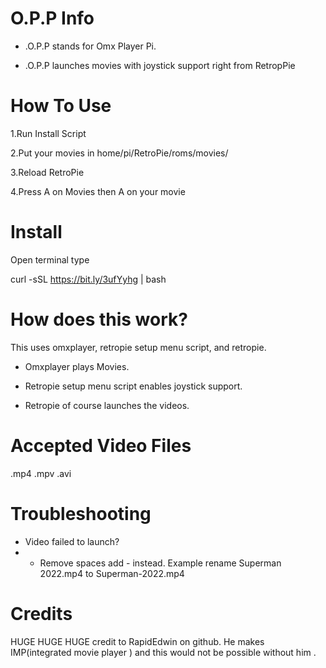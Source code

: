 # O.P.P Info

- .O.P.P stands for Omx Player Pi.

- .O.P.P launches movies with joystick support right from RetropPie

# How To Use 

1.Run Install Script

2.Put your movies in home/pi/RetroPie/roms/movies/

3.Reload RetroPie

4.Press A on Movies then A on your movie

# Install 

Open terminal type 

curl -sSL https://bit.ly/3ufYyhg | bash


# How does this work? 

This uses omxplayer, retropie setup menu script, and retropie. 

- Omxplayer plays Movies.

- Retropie setup menu script enables joystick support.
 
- Retropie of course launches the videos.


# Accepted Video Files 

.mp4 .mpv .avi 

# Troubleshooting 

- Video failed to launch? 
- 
    - Remove spaces add - instead. Example rename Superman 2022.mp4 to Superman-2022.mp4

# Credits 

HUGE HUGE HUGE credit to RapidEdwin on github. He makes IMP(integrated movie player ) and this would not be possible without him .

